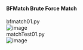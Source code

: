 #### BFMatch Brute Force Match
bfmatch01.py<br>
![image](https://cloud.githubusercontent.com/assets/17031124/23159930/fce2c4ea-f867-11e6-8875-d5f5959faddd.png)<br>
matchTest01.py<br>
![image](https://cloud.githubusercontent.com/assets/17031124/23160643/9c65d05a-f86a-11e6-9fb2-54d61d80a67e.png)<br>
